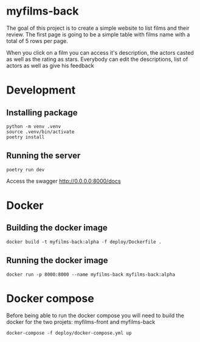 # myfilms-back

The goal of this project is to create a simple website to list films and their review. 
The first page is going to be a simple table with films name with a total of 5 rows per page.

When you click on a film you can access it's description, the actors casted as well as the rating as stars.
Everybody can edit the descriptions, list of actors as well as give his feedback


# Development

## Installing package
```
python -m venv .venv
source .venv/bin/activate
poetry install
```

## Running the server
```
poetry run dev
```

Access the swagger
http://0.0.0.0:8000/docs


# Docker

## Building the docker image

```
docker build -t myfilms-back:alpha -f deploy/Dockerfile .
```

## Running the docker image

```
docker run -p 8000:8000 --name myfilms-back myfilms-back:alpha
```

# Docker compose

Before being able to run the docker compose you will need to build the docker for the two projets: myfilms-front and myfilms-back

```
docker-compose -f deploy/docker-compose.yml up
```